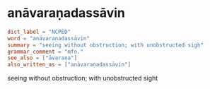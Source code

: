 # anāvaraṇadassāvin

``` toml
dict_label = "NCPED"
word = "anāvaraṇadassāvin"
summary = "seeing without obstruction; with unobstructed sigh"
grammar_comment = "mfn."
see_also = ["āvaraṇa"]
also_written_as = ["anāvaraṇadassāvin"]
```

seeing without obstruction; with unobstructed sight

